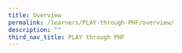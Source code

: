 ```yaml
---
title: Overview
permalink: /learners/PLAY-through-PHF/overview/
description: ""
third_nav_title: PLAY through PHF
---
```


